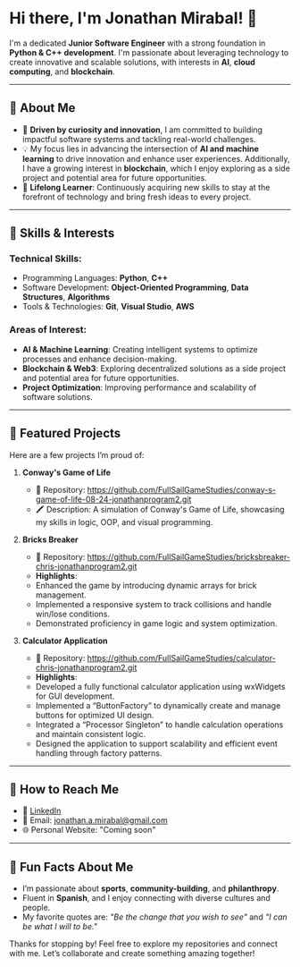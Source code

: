 # Hi there, I'm Jonathan Mirabal! 👋  

I'm a dedicated **Junior Software Engineer** with a strong foundation in **Python & C++ development**. I'm passionate about leveraging technology to create innovative and scalable solutions, with interests in **AI**, **cloud computing**,  and **blockchain**.  


---  

## 🚀 About Me  
- 🌟 **Driven by curiosity and innovation**, I am committed to building impactful software systems and tackling real-world challenges.  
- 💡 My focus lies in advancing the intersection of **AI and machine learning** to drive innovation and enhance user experiences. Additionally, I have a growing interest in **blockchain**, which I enjoy exploring as a side project and potential area for future opportunities.
- 📖 **Lifelong Learner**: Continuously acquiring new skills to stay at the forefront of technology and bring fresh ideas to every project.  

---  

## 🔧 Skills & Interests  

### **Technical Skills:**  
- Programming Languages: **Python**, **C++** 
- Software Development: **Object-Oriented Programming**, **Data Structures**, **Algorithms**  
- Tools & Technologies: **Git**, **Visual Studio**, **AWS**  

### **Areas of Interest:**  
- **AI & Machine Learning**: Creating intelligent systems to optimize processes and enhance decision-making.  
- **Blockchain & Web3**: Exploring decentralized solutions as a side project and potential area for future opportunities.  
- **Project Optimization**: Improving performance and scalability of software solutions.  

---

## 📂 Featured Projects
Here are a few projects I’m proud of:

1. **Conway's Game of Life**
   - 📌 Repository: https://github.com/FullSailGameStudies/conway-s-game-of-life-08-24-jonathanprogram2.git
   - 🖍️ Description: A simulation of Conway's Game of Life, showcasing my skills in logic, OOP, and visual programming.  

2. **Bricks Breaker**
   - 📌 Repository: https://github.com/FullSailGameStudies/bricksbreaker-chris-jonathanprogram2.git
   - **Highlights**:  
   - Enhanced the game by introducing dynamic arrays for brick management.  
   - Implemented a responsive system to track collisions and handle win/lose conditions.  
   - Demonstrated proficiency in game logic and system optimization.  

2. **Calculator Application**
   - 📌 Repository: https://github.com/FullSailGameStudies/calculator-chris-jonathanprogram2.git
   - **Highlights**:  
   - Developed a fully functional calculator application using wxWidgets for GUI development.
   - Implemented a “ButtonFactory” to dynamically create and manage buttons for optimized UI design.
   - Integrated a “Processor Singleton” to handle calculation operations and maintain consistent logic.
   - Designed the application to support scalability and efficient event handling through factory patterns.

---

## 📧 How to Reach Me
- 💼 [LinkedIn](https://www.linkedin.com/in/jonathanmirabal)
- 📧 Email: [jonathan.a.mirabal@gmail.com](mailto:jonathan.a.mirabal@gmail.com)
- 🌐 Personal Website: "Coming soon"

---

## 🌟 Fun Facts About Me  
- I’m passionate about **sports**, **community-building**, and **philanthropy**.  
- Fluent in **Spanish**, and I enjoy connecting with diverse cultures and people.  
- My favorite quotes are: *"Be the change that you wish to see"* and *"I can be what I will to be."*  

Thanks for stopping by! Feel free to explore my repositories and connect with me. Let’s collaborate and create something amazing together!  
